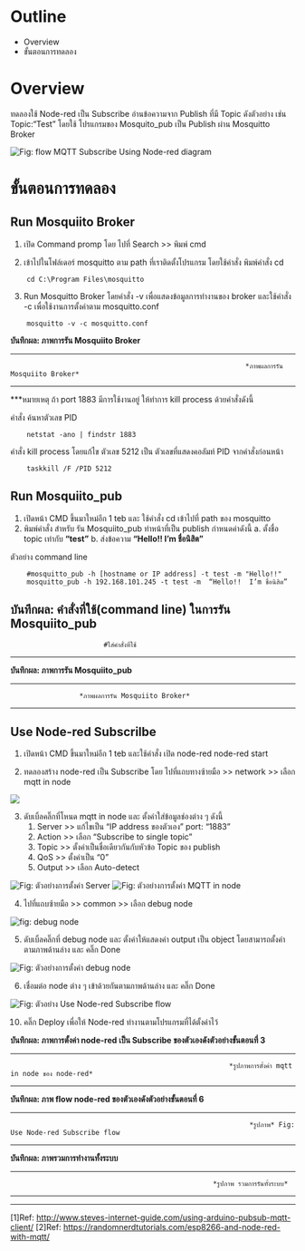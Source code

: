 # **Outline**
- Overview
- ขั้นตอนการทดลอง


# **Overview**

  ทดลองใช้ Node-red เป็น Subscribe อ่านข้อความจาก Publish ที่มี Topic ดังตัวอย่าง เช่น 
Topic:“Test” โดยใช้ โปรแกรมของ Mosquito_pub เป็น Publish ผ่าน Mosquitto Broker


![Fig: flow MQTT Subscribe Using Node-red diagram](https://paper-attachments.dropboxusercontent.com/s_DA7F9304F7FD16C94028EC84CCC3FE7AF8CB3BE2BB9AC49BF08A86122CCAFA23_1675590605877_file.png)


# **ขั้นตอนการทดลอง**
## **Run Mosquiito Broker**

1. เปิด Command promp โดย ไปที่ Search >> พิมพ์ cmd

2. เข้าไปในโฟล์เดอร์ mosquitto ตาม path ที่เราติดตั้งโปรแกรม โดยใช้คำสั่ง พิมพ์คำสั่ง cd 
 
 
```
    cd C:\Program Files\mosquitto
```

3. Run Mosquitto Broker โดยคำสั่ง -v เพื่อแสดงข้อมูลการทำงานของ broker และใช้คำสั่ง -c เพื่อใช้งานการตั้งค่าตาม mosquitto.conf 
    
```
    mosquitto -v -c mosquitto.conf
```

**บันทึกผล: ภาพการรัน Mosquiito Broker**

----------




                                                              *ภาพผลการรัน Mosquiito Broker*





----------

***หมายเหตุ ถ้า port 1883 มีการใช้งานอยู่ ให้ทำการ kill process ด้วยคำสั่งดังนี้

คำสั่ง ค้นหาตัวเลข PID 

```
    netstat -ano | findstr 1883
```

คำสั่ง kill process โดยแก้ไข ตัวเลข 5212 เป็น ตัวเลขที่แสดงคอลัมท์ PID จากคำสั่งก่อนหน้า

```
    taskkill /F /PID 5212
```


## **Run Mosquiito_pub**
1. เปิดหน้า CMD ขึ้นมาใหม่อีก 1 teb และ ใช้คำสั่ง cd เข้าไปที่ path ของ mosquitto 
2. พิมพ์คำสั่ง สำหรับ รัน Mosquiito_pub ทำหน้าที่เป็น publish กำหนดค่าดังนี้ 
    a. ตั้งชื่อ topic เท่ากับ **“test”**
    b. ส่งข้อความ **“Hello!!  I’m ชื่อนิสิต”**

ตัวอย่าง command line

```
    #mosquitto_pub -h [hostname or IP address] -t test -m "Hello!!"
    mosquitto_pub -h 192.168.101.245 -t test -m  “Hello!!  I’m ชื่อนิสิต”
```

**บันทึกผล: คำสั่งที่ใช้(command line) ในการรัน Mosquiito_pub**
----------

                           #ใส่คำสั่งที่ใช้
    
----------

  

**บันทึกผล: ภาพการรัน Mosquiito_pub**

----------

                     *ภาพผลการรัน Mosquiito Broker*



----------


## **Use Node-red Subscrilbe**
1. เปิดหน้า CMD ขึ้นมาใหม่อีก 1 teb และใช้คำสั่ง เปิด node-red 
    node-red start 


2. ทดลองสร้าง node-red เป็น Subscribe โดย ไปที่แถบทางซ้ายมือ >> network >> เลือก mqtt in node


![](https://paper-attachments.dropboxusercontent.com/s_7788A459FC6A88558CA5CA14FB949EF0AF66791C1E6DA46173C45740A9B53F44_1674121375258_Screenshot+2023-01-19+164133.png)



3. ดับเบิ้ลคลิ๊กที่โหนด mqtt in node และ ตั้งค่าใส่ข้อมูลช่องต่าง ๆ ดังนี้
    1. Server >> แก้ไขเป็น “IP address ของตัวเอง” port: “1883”
    2. Action >> เลือก “Subscribe to single topic”
    3. Topic >> ตั้งค่าเป็นชื่อเดียวกันกับหัวข้อ Topic ของ publish
    4. QoS >> ตั้งค่าเป็น “0” 
    5. Output >> เลือก Auto-detect


![Fig: ตัวอย่างการตั้งค่า Server](https://paper-attachments.dropboxusercontent.com/s_DA7F9304F7FD16C94028EC84CCC3FE7AF8CB3BE2BB9AC49BF08A86122CCAFA23_1675391744627_image.png)
![Fig: ตัวอย่างการตั้งค่า MQTT in node](https://paper-attachments.dropboxusercontent.com/s_DA7F9304F7FD16C94028EC84CCC3FE7AF8CB3BE2BB9AC49BF08A86122CCAFA23_1675392598210_image.png)



4. ไปที่แถบซ้ายมือ >> common >> เลือก debug node


![fig:  debug node](https://paper-attachments.dropboxusercontent.com/s_7788A459FC6A88558CA5CA14FB949EF0AF66791C1E6DA46173C45740A9B53F44_1674122277007_Screenshot+2023-01-19+165723.png)



5. ดับเบิ้ลคลิ๊กที่ debug node และ ตั้งค่าให้แสดงค่า output เป็น object โดยสามารถตั้งค่าตามภาพด้านล่าง และ คลิ๊ก Done


![Fig: ตัวอย่างการตั้งค่า debug node](https://paper-attachments.dropboxusercontent.com/s_DA7F9304F7FD16C94028EC84CCC3FE7AF8CB3BE2BB9AC49BF08A86122CCAFA23_1675409973531_image.png)



6. เชื่อมต่อ node ต่าง ๆ เข้าด้วยกันตามภาพด้านล่าง และ คลิ๊ก Done


![Fig: ตัวอย่าง Use Node-red Subscribe flow](https://paper-attachments.dropboxusercontent.com/s_DA7F9304F7FD16C94028EC84CCC3FE7AF8CB3BE2BB9AC49BF08A86122CCAFA23_1675409908674_image.png)





10. คลิ๊ก Deploy เพื่อให้ Node-red ทำงานตามโปรแกรมที่ได้ตั้งค่าไว้


**บันทึกผล: ภาพการตั้งค่า node-red เป็น Subscribe ของตัวเองดังตัวอย่างขั้นตอนที่ 3** 


----------


                                                          *รูปภาพการตั้งค่า mqtt in node ของ node-red* 



----------


**บันทึกผล: ภาพ flow node-red  ของตัวเองดังตัวอย่างขั้นตอนที่ 6** 


----------

                                                               *รูปภาพ* Fig: Use Node-red Subscribe flow



----------

**บันทึกผล: ภาพรวมการทำงานทั้งระบบ**

----------



                                                      *รูปภาพ รวมการรันทั้งระบบ*


----------
----------

[1]Ref: http://www.steves-internet-guide.com/using-arduino-pubsub-mqtt-client/
[2]Ref: https://randomnerdtutorials.com/esp8266-and-node-red-with-mqtt/


